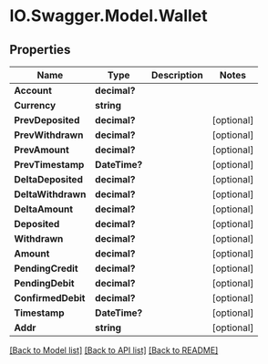 # IO.Swagger.Model.Wallet
## Properties

Name | Type | Description | Notes
------------ | ------------- | ------------- | -------------
**Account** | **decimal?** |  | 
**Currency** | **string** |  | 
**PrevDeposited** | **decimal?** |  | [optional] 
**PrevWithdrawn** | **decimal?** |  | [optional] 
**PrevAmount** | **decimal?** |  | [optional] 
**PrevTimestamp** | **DateTime?** |  | [optional] 
**DeltaDeposited** | **decimal?** |  | [optional] 
**DeltaWithdrawn** | **decimal?** |  | [optional] 
**DeltaAmount** | **decimal?** |  | [optional] 
**Deposited** | **decimal?** |  | [optional] 
**Withdrawn** | **decimal?** |  | [optional] 
**Amount** | **decimal?** |  | [optional] 
**PendingCredit** | **decimal?** |  | [optional] 
**PendingDebit** | **decimal?** |  | [optional] 
**ConfirmedDebit** | **decimal?** |  | [optional] 
**Timestamp** | **DateTime?** |  | [optional] 
**Addr** | **string** |  | [optional] 

[[Back to Model list]](../README.md#documentation-for-models) [[Back to API list]](../README.md#documentation-for-api-endpoints) [[Back to README]](../README.md)

